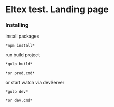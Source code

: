 # Eltex test. Landing page


### Installing

install packages

```
*npm install*

```
run build project
```
*gulp build*

*or prod.cmd*
```

or start watch via devServer

```
*gulp dev*

*or dev.cmd*
```
